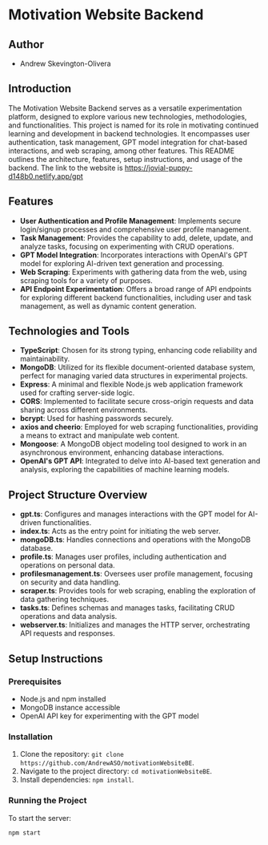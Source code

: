 # Motivation Website Backend

## Author
- Andrew Skevington-Olivera

## Introduction

The Motivation Website Backend serves as a versatile experimentation platform, designed to explore various new technologies, methodologies, and functionalities. This project is named for its role in motivating continued learning and development in backend technologies. It encompasses user authentication, task management, GPT model integration for chat-based interactions, and web scraping, among other features. This README outlines the architecture, features, setup instructions, and usage of the backend. The link to the website is https://jovial-puppy-d148b0.netlify.app/gpt

## Features

- **User Authentication and Profile Management**: Implements secure login/signup processes and comprehensive user profile management.
- **Task Management**: Provides the capability to add, delete, update, and analyze tasks, focusing on experimenting with CRUD operations.
- **GPT Model Integration**: Incorporates interactions with OpenAI's GPT model for exploring AI-driven text generation and processing.
- **Web Scraping**: Experiments with gathering data from the web, using scraping tools for a variety of purposes.
- **API Endpoint Experimentation**: Offers a broad range of API endpoints for exploring different backend functionalities, including user and task management, as well as dynamic content generation.

## Technologies and Tools

- **TypeScript**: Chosen for its strong typing, enhancing code reliability and maintainability.
- **MongoDB**: Utilized for its flexible document-oriented database system, perfect for managing varied data structures in experimental projects.
- **Express**: A minimal and flexible Node.js web application framework used for crafting server-side logic.
- **CORS**: Implemented to facilitate secure cross-origin requests and data sharing across different environments.
- **bcrypt**: Used for hashing passwords securely.
- **axios and cheerio**: Employed for web scraping functionalities, providing a means to extract and manipulate web content.
- **Mongoose**: A MongoDB object modeling tool designed to work in an asynchronous environment, enhancing database interactions.
- **OpenAI's GPT API**: Integrated to delve into AI-based text generation and analysis, exploring the capabilities of machine learning models.

## Project Structure Overview

- **gpt.ts**: Configures and manages interactions with the GPT model for AI-driven functionalities.
- **index.ts**: Acts as the entry point for initiating the web server.
- **mongoDB.ts**: Handles connections and operations with the MongoDB database.
- **profile.ts**: Manages user profiles, including authentication and operations on personal data.
- **profilesmanagement.ts**: Oversees user profile management, focusing on security and data handling.
- **scraper.ts**: Provides tools for web scraping, enabling the exploration of data gathering techniques.
- **tasks.ts**: Defines schemas and manages tasks, facilitating CRUD operations and data analysis.
- **webserver.ts**: Initializes and manages the HTTP server, orchestrating API requests and responses.

## Setup Instructions

### Prerequisites

- Node.js and npm installed
- MongoDB instance accessible
- OpenAI API key for experimenting with the GPT model

### Installation

1. Clone the repository: `git clone https://github.com/AndrewASO/motivationWebsiteBE`.
2. Navigate to the project directory: `cd motivationWebsiteBE`.
3. Install dependencies: `npm install`.

### Running the Project

To start the server:
```bash
npm start
